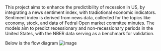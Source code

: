 This project aims to enhance the predictibility of recession in US, by integrating a news sentiment index, with tradiotional economic indicators.
Sentiment index is derived from news data, collected for the topics like economy, stock, and data of Fedral Open market commitee minutes.
The models aim to predict recessionary and non-recessionary periods in the United States, with the NBER data  serving as a benchmark for validation.

Below is the flow diagram 
![image](https://github.com/Mrinal2143/Recession_prediction/assets/102757940/bf318dfd-55c4-475c-aecb-4ae7e0d8aec9)

